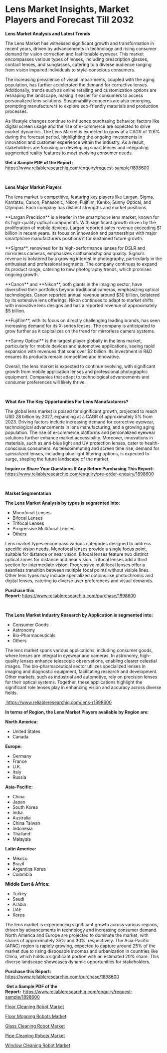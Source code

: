<p><h1>Lens Market Insights, Market Players and Forecast Till 2032</h1></p><p><strong>Lens Market Analysis and Latest Trends</strong></p>
<p><p>The Lens Market has witnessed significant growth and transformation in recent years, driven by advancements in technology and rising consumer demand for vision correction and fashionable eyewear. This market encompasses various types of lenses, including prescription glasses, contact lenses, and sunglasses, catering to a diverse audience ranging from vision impaired individuals to style-conscious consumers.</p><p>The increasing prevalence of visual impairments, coupled with the aging population, has further accelerated the demand for corrective lenses. Additionally, trends such as online retailing and customization options are reshaping the landscape, making it easier for consumers to access personalized lens solutions. Sustainability concerns are also emerging, prompting manufacturers to explore eco-friendly materials and production processes.</p><p>As lifestyle changes continue to influence purchasing behavior, factors like digital screen usage and the rise of e-commerce are expected to drive market dynamics. The Lens Market is expected to grow at a CAGR of 11.6% during the forecast period, highlighting the ongoing investments in innovation and customer experience within the industry. As a result, stakeholders are focusing on developing smart lenses and integrating augmented reality features to meet evolving consumer needs.</p></p>
<p><strong>Get a Sample PDF of the Report:&nbsp;</strong> <a href="https://www.reliableresearchiq.com/enquiry/request-sample/1898600?utm_campaign=103&utm_medium=2&utm_source=Github&utm_content=ia&utm_term=16022025&utm_id=lens">https://www.reliableresearchiq.com/enquiry/request-sample/1898600</a></p>
<p>&nbsp;</p>
<p><strong>Lens Major Market Players</strong></p>
<p><p>The lens market is competitive, featuring key players like Largan, Sigma, Kantatsu, Canon, Panasonic, Nikon, Fujifilm, Kenko, Sunny Optical, and Olympus. Each company has distinct strengths and market positions.</p><p>**Largan Precision** is a leader in the smartphone lens market, known for its high-quality optical components. With significant growth driven by the proliferation of mobile devices, Largan reported sales revenue exceeding $1 billion in recent years. Its focus on innovation and partnerships with major smartphone manufacturers positions it for sustained future growth.</p><p>**Sigma**, renowned for its high-performance lenses for DSLR and mirrorless cameras, emphasizes craftsmanship and quality. Sigma’s revenue is bolstered by a growing interest in photography, particularly in the enthusiast and professional segments. The company continues to expand its product range, catering to new photography trends, which promises ongoing growth.</p><p>**Canon** and **Nikon**, both giants in the imaging sector, have diversified their portfolios beyond traditional cameras, emphasizing optical technologies. Canon reported annual revenue around $30 billion, bolstered by its extensive lens offerings. Nikon continues to adapt to market shifts with innovative lens designs and has a reported revenue of approximately $5 billion.</p><p>**Fujifilm**, with its focus on directly challenging leading brands, has seen increasing demand for its X-series lenses. The company is anticipated to grow further as it capitalizes on the trend for mirrorless camera systems.</p><p>**Sunny Optical** is the largest player globally in the lens market, particularly for mobile devices and automotive applications, seeing rapid expansion with revenues that soar over $2 billion. Its investment in R&D ensures its products remain competitive and innovative.</p><p>Overall, the lens market is expected to continue evolving, with significant growth from mobile application lenses and professional photographic equipment. Companies that adapt to technological advancements and consumer preferences will likely thrive.</p></p>
<p>&nbsp;</p>
<p><strong>What Are The Key Opportunities For Lens Manufacturers?</strong></p>
<p><p>The global lens market is poised for significant growth, projected to reach USD 28 billion by 2027, expanding at a CAGR of approximately 5% from 2023. Driving factors include increasing demand for corrective eyewear, technological advancements in lens manufacturing, and a growing aging population. The rise of e-commerce platforms and personalized eyewear solutions further enhance market accessibility. Moreover, innovations in materials, such as anti-blue light and UV protection lenses, cater to health-conscious consumers. As telecommuting and screen time rise, demand for specialized lenses, including blue light filtering options, is expected to surge, shaping the future landscape of the market.</p></p>
<p><strong>Inquire or Share Your Questions If Any Before Purchasing This Report:</strong> <a href="https://www.reliableresearchiq.com/enquiry/pre-order-enquiry/1898600?utm_campaign=103&utm_medium=2&utm_source=Github&utm_content=ia&utm_term=16022025&utm_id=lens">https://www.reliableresearchiq.com/enquiry/pre-order-enquiry/1898600</a></p>
<p>&nbsp;</p>
<p><strong>Market Segmentation</strong></p>
<p><strong>The Lens Market Analysis by types is segmented into:</strong></p>
<p><ul><li>Monofocal Lenses</li><li>Bifocal Lenses</li><li>Trifocal Lenses</li><li>Progressive Multifocal Lenses</li><li>Others</li></ul></p>
<p><p>Lens market types encompass various categories designed to address specific vision needs. Monofocal lenses provide a single focus point, suitable for distance or near vision. Bifocal lenses feature two distinct optical zones for distance and near vision. Trifocal lenses add a third section for intermediate vision. Progressive multifocal lenses offer a seamless transition between multiple focal points without visible lines. Other lens types may include specialized options like photochromic and digital lenses, catering to diverse user preferences and visual demands.</p></p>
<p><strong>Purchase this Report:&nbsp;</strong><a href="https://www.reliableresearchiq.com/purchase/1898600?utm_campaign=103&utm_medium=2&utm_source=Github&utm_content=ia&utm_term=16022025&utm_id=lens">https://www.reliableresearchiq.com/purchase/1898600</a></p>
<p>&nbsp;</p>
<p><strong>The Lens Market Industry Research by Application is segmented into:</strong></p>
<p><ul><li>Consumer Goods</li><li>Astronomy</li><li>Bio-Pharmaceuticals</li><li>Others</li></ul></p>
<p><p>The lens market spans various applications, including consumer goods, where lenses are integral in eyewear and cameras. In astronomy, high-quality lenses enhance telescopic observations, enabling clearer celestial images. The bio-pharmaceutical sector utilizes specialized lenses in imaging and diagnostic equipment, facilitating research and development. Other markets, such as industrial and automotive, rely on precision lenses for their optical systems. Together, these applications highlight the significant role lenses play in enhancing vision and accuracy across diverse fields.</p></p>
<p><a href="https://www.reliableresearchiq.com/lens-r1898600?utm_campaign=103&utm_medium=2&utm_source=Github&utm_content=ia&utm_term=16022025&utm_id=lens">&nbsp;https://www.reliableresearchiq.com/lens-r1898600</a></p>
<p><strong>In terms of Region, the Lens Market Players available by Region are:</strong></p>
<p>
    <p> <strong> North America: </strong>
        <ul>
            <li>United States</li>
            <li>Canada</li>
        </ul>
        </p> 
    <p> <strong> Europe: </strong>
        <ul>
            <li>Germany</li>
            <li>France</li>
            <li>U.K.</li>
            <li>Italy</li>
            <li>Russia</li>
        </ul>
        </p> 
    <p> <strong> Asia-Pacific: </strong>
        <ul>
            <li>China</li>
            <li>Japan</li>
            <li>South Korea</li>
            <li>India</li>
            <li>Australia</li>
            <li>China Taiwan</li>
            <li>Indonesia</li>
            <li>Thailand</li>
            <li>Malaysia</li>
        </ul>
        </p> 
    <p> <strong> Latin America: </strong>
        <ul>
            <li>Mexico</li>
            <li>Brazil</li>
            <li>Argentina Korea</li>
            <li>Colombia</li>
        </ul>
        </p> 
    <p> <strong> Middle East & Africa: </strong>
        <ul>
            <li>Turkey</li>
            <li>Saudi</li>
            <li>Arabia</li>
            <li>UAE</li>
            <li>Korea</li>
        </ul>
    </p>
    </p>
<p><p>The lens market is experiencing significant growth across various regions, driven by advancements in technology and increasing consumer demand. North America and Europe are projected to dominate the market, with shares of approximately 35% and 30%, respectively. The Asia-Pacific (APAC) region is rapidly growing, expected to capture around 25% of the market due to rising disposable incomes and urbanization in countries like China, which holds a significant portion with an estimated 20% share. This diverse landscape showcases dynamic opportunities for stakeholders.</p></p>
<p><strong>Purchase this Report: </strong><a href="https://www.reliableresearchiq.com/purchase/1898600?utm_campaign=103&utm_medium=2&utm_source=Github&utm_content=ia&utm_term=16022025&utm_id=lens">https://www.reliableresearchiq.com/purchase/1898600</a></p>
<p>&nbsp;<strong>Get a Sample PDF of the Report:&nbsp;&nbsp;</strong><a href="https://www.reliableresearchiq.com/enquiry/request-sample/1898600?utm_campaign=103&utm_medium=2&utm_source=Github&utm_content=ia&utm_term=16022025&utm_id=lens">https://www.reliableresearchiq.com/enquiry/request-sample/1898600</a></p>
<p><strong></strong></p>
<p><p><a href="https://github.com/dushornerfe/Market-Research-Report-List-1/blob/main/floor-cleaning-robot-market.md?utm_campaign=103&utm_medium=2&utm_source=Github&utm_content=ia&utm_term=16022025&utm_id=lens">Floor Cleaning Robot Market</a></p><p><a href="https://github.com/theriiawande/Market-Research-Report-List-1/blob/main/floor-mopping-robots-market.md?utm_campaign=103&utm_medium=2&utm_source=Github&utm_content=ia&utm_term=16022025&utm_id=lens">Floor Mopping Robots Market</a></p><p><a href="https://github.com/huelarnzeba29/Market-Research-Report-List-1/blob/main/glass-cleaning-robot-market.md?utm_campaign=103&utm_medium=2&utm_source=Github&utm_content=ia&utm_term=16022025&utm_id=lens">Glass Cleaning Robot Market</a></p><p><a href="https://github.com/bedelibekwe58/Market-Research-Report-List-1/blob/main/pipe-cleaning-robots-market.md?utm_campaign=103&utm_medium=2&utm_source=Github&utm_content=ia&utm_term=16022025&utm_id=lens">Pipe Cleaning Robots Market</a></p><p><a href="https://github.com/ypumgtoivo/Market-Research-Report-List-1/blob/main/window-cleaning-robot-market.md?utm_campaign=103&utm_medium=2&utm_source=Github&utm_content=ia&utm_term=16022025&utm_id=lens">Window Cleaning Robot Market</a></p></p>